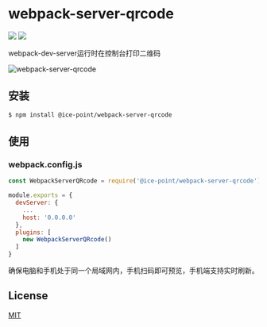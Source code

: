 # webpack-server-qrcode
![](https://img.shields.io/npm/v/@ice-point/webpack-server-qrcode.svg)
![](https://img.shields.io/github/license/li-shuaishuai/webpack-server-qrcode.svg)

webpack-dev-server运行时在控制台打印二维码

![webpack-server-qrcode](https://raw.githubusercontent.com/li-shuaishuai/webpack-server-qrcode/master/static/webpack-server-qrcode.png)

## 安装

```bash
$ npm install @ice-point/webpack-server-qrcode
```

## 使用

### webpack.config.js
```JavaScript
const WebpackServerQRcode = require('@ice-point/webpack-server-qrcode')

module.exports = {
  devServer: {
    ...
    host: '0.0.0.0'
  },
  plugins: [
    new WebpackServerQRcode()
  ]
}
```
确保电脑和手机处于同一个局域网内，手机扫码即可预览，手机端支持实时刷新。

## License

[MIT](https://github.com/li-shuaishuai/webpack-server-qrcode/blob/master/LICENSE)